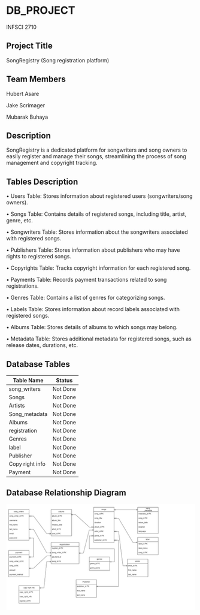 # DB_PROJECT
INFSCI 2710 
 

## Project Title 

SongRegistry (Song registration platform) 

## Team Members 

Hubert Asare 

Jake Scrimager 

Mubarak Buhaya 

## Description 

SongRegistry is a dedicated platform for songwriters and song owners to easily register and manage their songs, streamlining the process of song management and copyright tracking. 

## Tables Description 

•	Users Table: Stores information about registered users (songwriters/song owners).

•	Songs Table: Contains details of registered songs, including title, artist, genre, etc.

•	Songwriters Table: Stores information about the songwriters associated with registered songs.

•	Publishers Table: Stores information about publishers who may have rights to registered songs.

•	Copyrights Table: Tracks copyright information for each registered song.

•	Payments Table: Records payment transactions related to song registrations.

•	Genres Table: Contains a list of genres for categorizing songs.

•	Labels Table: Stores information about record labels associated with registered songs.

•	Albums Table: Stores details of albums to which songs may belong.

•	Metadata Table: Stores additional metadata for registered songs, such as release dates, durations, etc.


## Database Tables

| Table Name          | Status   |
|---------------------|----------|
| song_writers        | Not Done |
| Songs               | Not Done |
| Artists             | Not Done |
| Song_metadata       | Not Done |
| Albums              | Not Done |
| registration        | Not Done |
| Genres              | Not Done |
| label               | Not Done |
| Publisher           | Not Done |
| Copy right info     | Not Done |
| Payment             | Not Done |


## Database Relationship Diagram

![Logo](https://github.com/MubarakBu/DB_PROJECT/blob/main/db_project.png?raw=true)